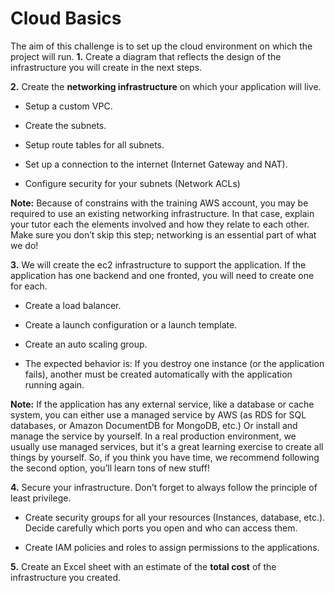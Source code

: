 # Cloud Basics

The aim of this challenge is to set up the cloud environment on which the project will run. 
**1.** Create a diagram that reflects the design of the infrastructure you will create in the next steps.  


**2.** Create the **networking infrastructure** on which your application will live.  

  * Setup a custom VPC. 
  
  * Create the subnets.  
  
  * Setup route tables for all subnets. 
  
  * Set up a connection to the internet (Internet Gateway and NAT). 
  
  * Configure security for your subnets (Network ACLs) 

**Note:** Because of constrains with the training AWS account, you may be required to use an existing networking infrastructure. In that case, explain your tutor each the elements involved and how they relate to each other. Make sure you don’t skip this step; networking is an essential part of what we do! 


**3.** We will create the ec2 infrastructure to support the application. If the application has one backend and one fronted, you will need to create one for each.  

  * Create a load balancer. 

  * Create a launch configuration or a launch template. 

  * Create an auto scaling group. 

  * The expected behavior is: If you destroy one instance (or the application fails), another must be created automatically with the application running again.  

**Note:** If the application has any external service, like a database or cache system, you can either use a managed service by AWS (as RDS for SQL databases, or Amazon DocumentDB for MongoDB, etc.) Or install and manage the service by yourself. In a real production environment, we usually use managed services, but it's a great learning exercise to create all things by yourself. So, if you think you have time, we recommend following the second option, you’ll learn tons of new stuff! 



**4.** Secure your infrastructure. Don’t forget to always follow the principle of least privilege. 

 * Create security groups for all your resources (Instances, database, etc.). Decide carefully which ports you open and who can access them. 

 * Create IAM policies and roles to assign permissions to the applications.


**5.** Create an Excel sheet with an estimate of the **total cost**  of the infrastructure you created.
